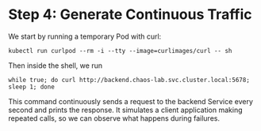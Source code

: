 # Step 4: Generate Continuous Traffic


We start by running a temporary Pod with curl:

```
kubectl run curlpod --rm -i --tty --image=curlimages/curl -- sh
```

Then inside the shell, we run

```
while true; do curl http://backend.chaos-lab.svc.cluster.local:5678; sleep 1; done
```

This command continuously sends a request to the backend Service every second and prints the response. It simulates a client application making repeated calls, so we can observe what happens during failures.